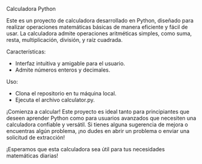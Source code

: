 Calculadora Python

Este es un proyecto de calculadora desarrollado en Python, diseñado para realizar operaciones matemáticas básicas de manera eficiente y fácil de usar. La calculadora admite operaciones aritméticas simples, como suma, resta, multiplicación, división, y raíz cuadrada.

Características:
- Interfaz intuitiva y amigable para el usuario.
- Admite números enteros y decimales.

Uso:
- Clona el repositorio en tu máquina local.
- Ejecuta el archivo calculator.py.

¡Comienza a calcular!
Este proyecto es ideal tanto para principiantes que deseen aprender Python como para usuarios avanzados que necesiten una calculadora confiable y versátil. Si tienes alguna sugerencia de mejora o encuentras algún problema, ¡no dudes en abrir un problema o enviar una solicitud de extracción!

¡Esperamos que esta calculadora sea útil para tus necesidades matemáticas diarias!
